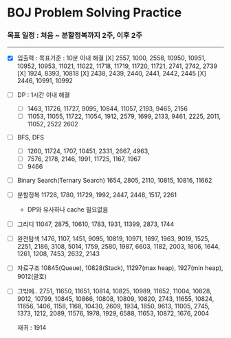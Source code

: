 # BOJ Problem Solving Practice

### 목표 일정 : 처음 ~ 분할정복까지 2주, 이후 2주

---

- [X]  입출력 : 목표기준 : 10분 이내 해결
    [X] 2557, 1000, 2558, 10950, 10951, 10952, 10953, 11021, 11022, 11718, 11719, 11720, 11721, 2741, 2742, 2739
    [X] 1924, 8393, 10818
    [X] 2438, 2439, 2440, 2441, 2442, 2445
    [X] 2446, 10991, 10992
- [ ]  DP : 1시간 이내 해결
    - [ ]  1463, 11726, 11727, 9095, 10844, 11057, 2193, 9465, 2156
    - [ ]  11053, 11055, 11722, 11054, 1912, 2579, 1699, 2133, 9461, 2225, 2011, 11052, 2522
    2602

- [ ]  BFS, DFS
    - [ ]  1260, 11724, 1707, 10451, 2331, 2667, 4963,
    - [ ]  7576, 2178, 2146, 1991, 11725, 1167, 1967
    - [ ]  9466

- [ ]  Binary Search(Ternary Search)
    1654, 2805, 2110, 10815, 10816, 11662

- [ ]  분할정복
    11728, 1780, 11729, 1992, 2447, 2448, 1517, 2261
    - DP와 유사하나 cache 필요없음

- [ ]  그리디
    11047, 2875, 10610, 1783, 1931, 11399, 2873, 1744

- [ ]  완전탐색
    1476, 1107, 1451, 9095, 10819, 10971, 1697, 1963, 9019, 1525, 2251, 2186, 3108, 5014, 1759, 2580, 1987, 6603, 1182, 2003, 1806, 1644, 1261, 1208, 7453, 2632, 2143

- [ ]  자료구조
    10845(Queue), 10828(Stack), 11297(max heap), 1927(min heap), 9012(괄호)

- [ ]  그밖에..
    2751, 11650, 11651, 10814, 10825, 10989, 11652, 11004, 10828, 9012, 10799, 10845, 10866, 10808, 10809, 10820, 2743, 11655, 10824, 11656, 1406, 1158, 1168, 10430, 2609, 1934, 1850, 9613, 11005, 2745, 1373, 1212, 2089, 11576, 1978, 1929, 6588, 11653, 10872, 1676, 2004

    재귀 : 1914

